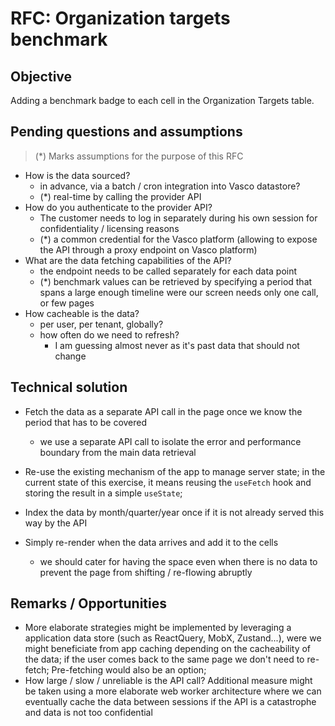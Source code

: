 # RFC: Organization targets benchmark

## Objective

Adding a benchmark badge to each cell in the Organization Targets table.

## Pending questions and assumptions

> (\*) Marks assumptions for the purpose of this RFC

- How is the data sourced?
  - in advance, via a batch / cron integration into Vasco datastore?
  - (\*) real-time by calling the provider API
- How do you authenticate to the provider API?
  - The customer needs to log in separately during his own session for confidentiality / licensing reasons
  - (\*) a common credential for the Vasco platform (allowing to expose the API through a proxy endpoint on Vasco platform)
- What are the data fetching capabilities of the API?
  - the endpoint needs to be called separately for each data point
  - (\*) benchmark values can be retrieved by specifying a period that spans a large enough timeline were our screen needs only one call, or few pages
- How cacheable is the data?
  - per user, per tenant, globally?
  - how often do we need to refresh?
    - I am guessing almost never as it's past data that should not change

## Technical solution

- Fetch the data as a separate API call in the page once we know the period that has to be covered

  - we use a separate API call to isolate the error and performance boundary from the main data retrieval

- Re-use the existing mechanism of the app to manage server state; in the current state of this exercise,
  it means reusing the `useFetch` hook and storing the result in a simple `useState`;

- Index the data by month/quarter/year once if it is not already served this way by the API

- Simply re-render when the data arrives and add it to the cells
  - we should cater for having the space even when there is no data to prevent the page from shifting / re-flowing abruptly

## Remarks / Opportunities

- More elaborate strategies might be implemented by leveraging a application data store (such as ReactQuery, MobX, Zustand...),
  were we might beneficiate from app caching depending on the cacheability of the data; if the user comes back to the same page
  we don't need to re-fetch; Pre-fetching would also be an option;
- How large / slow / unreliable is the API call? Additional measure might be taken using a more elaborate web worker architecture
  where we can eventually cache the data between sessions if the API is a catastrophe and data is not too confidential

